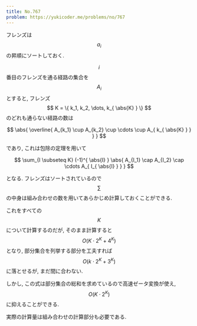 ```yaml
---
title: No.767
problem: https://yukicoder.me/problems/no/767
---
```

フレンズは $$ a_i $$ の昇順にソートしておく.

$$ i $$ 番目のフレンズを通る経路の集合を $$ A_i $$ とすると, フレンズ $$ K = \{ k_1, k_2, \dots, k_{ \abs{K} } \} $$ のどれも通らない経路の数は

$$
\abs{
  \overline{
    A_{k_1} \cup A_{k_2} \cup \cdots \cup A_{ k_{ \abs{K} } }
  }
}
$$

であり, これは包除の定理を用いて

$$
\sum_{I \subseteq K} (-1)^{ \abs{I} } \abs{ A_{I_1} \cap A_{I_2} \cap \cdots A_{ I_{ \abs{I} } } }
$$

となる. フレンズはソートされているので $$ \sum $$ の中身は組み合わせの数を用いてあらかじめ計算しておくことができる.

これをすべての $$ K $$ について計算するのだが, そのまま計算すると $$ O(K \cdot 2^K + 4^K) $$ となり, 部分集合を列挙する部分を工夫すれば $$ O(k \cdot 2^K + 3^K) $$ に落とせるが, まだ間に合わない.

しかし, この式は部分集合の総和を求めているので高速ゼータ変換が使え, $$ O(K \cdot 2^K) $$ に抑えることができる.

実際の計算量は組み合わせの計算部分も必要である.
